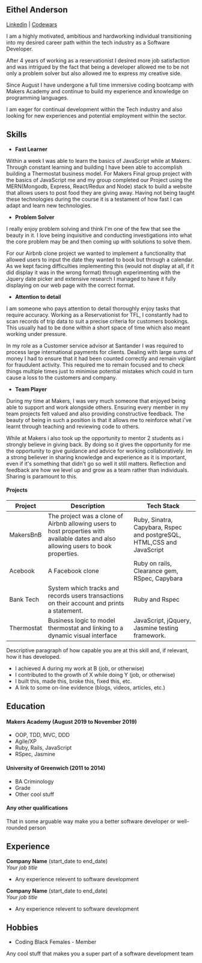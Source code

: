 ## Eithel Anderson
[Linkedin](https://www.linkedin.com/in/eithel-anderson-5759a412b/) | [Codewars](https://www.codewars.com/users/etelisha)


I am a highly motivated, ambitious and hardworking individual transitioning into my desired career path within the tech industry as a Software Developer.

After 4 years of working as a reservationist I desired more job satisfaction and was intrigued by the fact that being a developer allowed me to be not only a problem solver but also allowed me to express my creative side.

Since August I have undergone a  full time immersive coding bootcamp with Makers Academy and continue to build my experience and knowledge on programming languages.

I am eager for continual development within the Tech industry and also looking for new experiences and potential employment within the sector.


## Skills

- **Fast Learner**

Within a week I was able to learn the basics of JavaScript while at Makers. Through constant learning and building I have been able to accomplish building a Thermostat business model. For Makers Final group project with the basics of JavaScript me and my group completed our Project using the MERN(Mongodb, Express, React/Redux and Node) stack to build a website that allows users to post food they are giving away. Having not being taught these technologies during the course it is a testament of how fast I can adapt and learn new technologies.

- **Problem Solver**

I really enjoy problem solving and think I'm one of the few that see the beauty in it. I love being inquisitive and conducting investigations into what the core problem may be and then coming up with solutions to solve them.

For our Airbnb clone project we wanted to implement a functionality that allowed users to input the date they wanted to book but through a calendar. As we kept facing difficulties implementing this (would not display at all, if it did display it was in the wrong format) through experimenting with the Jquery date picker and extensive research I managed to have it fully displaying on our web page with the correct format.

- **Attention to detail**

I am someone who pays attention to detail thoroughly enjoy tasks that require accuracy. Working as a Reservationist for TFL, I constantly had to scan records of trip data to suit a precise criteria for customers bookings. This usually had to be done within a short space of time which also meant working under pressure.

In my role as a Customer service advisor at Santander I was required to process large international payments for clients. Dealing with large sums of money I had to ensure that it had been counted correctly and remain vigilant for fraudulent activity. This required me to remain focused and to check things multiple times just to minimise potential mistakes which could in turn cause a loss to the customers and company.

- **Team Player**

During my time at Makers, I was  very much someone that enjoyed being able to support and work alongside others. Ensuring every member in my team projects felt valued and also providing constructive feedback. The beauty of being in such a position is that it allows me to reinforce what i've learnt through teaching and reviewing code to others.

While at Makers i also took up the opportunity to mentor 2 students as i strongly believe in giving back. By doing so it gives the opportunity for me the opportunity to give guidance and advice for working collaboratively.
Im a strong believer in sharing knowledge and experience as it is  important, even if it's something that didn't go so well it still matters. Reflection and feedback are how we level up and grow as a team rather than individuals. Sharing is paramount to this.


#### Projects

| Project | Description | Tech Stack
| --- | --- |--- |
| MakersBnB | The project was a clone of Airbnb allowing users to host properties with available dates and also allowing users to book properties. | Ruby, Sinatra, Capybara, Rspec and postgreSQL, HTML,CSS and JavaScript 
| Acebook  | A Facebook clone | Ruby on rails, Clearance gem, RSpec, Capybara
| Bank Tech | System which tracks and records users transactions on their account and prints a statement. | Ruby and Rspec
| Thermostat | Business logic to model thermostat and linking to a dynamic visual interface | JavaScript, jQquery, Jasmine testing framework.



Descriptive paragraph of how capable you are at this skill and, if relevant, how it has developed.

- I achieved A during my work at B (job, or otherwise)
- I contributed to the growth of X while doing Y (job, or otherwise)
- I built this, made this, broke this, fixed this, etc.
- A link to some on-line evidence (blogs, videos, articles, etc.)

## Education

#### Makers Academy (August 2019 to November 2019)

- OOP, TDD, MVC, DDD
- Agile/XP
- Ruby, Rails, JavaScript
- RSpec, Jasmine

#### University of Greenwich (2011 to 2014)

- BA Criminology
- Grade
- Other cool stuff

#### Any other qualifications

That in some arguable way make you a better software developer or well-rounded person

## Experience

**Company Name** (start_date to end_date)    
*Your job title*  
- Any experience relevent to software development

**Company Name** (start_date to end_date)   
*Your job title*  
- Any experience relevent to software development

## Hobbies

- Coding Black Females - Member


Any cool stuff that makes you a super part of a software development team
